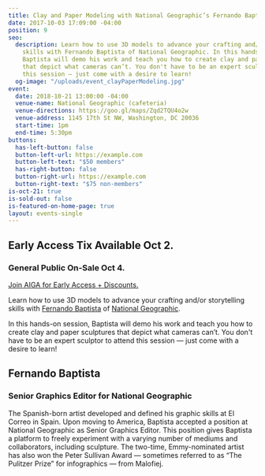 ```yaml
---
title: Clay and Paper Modeling with National Geographic’s Fernando Baptista
date: 2017-10-03 17:09:00 -04:00
position: 9
seo:
  description: Learn how to use 3D models to advance your crafting and/or storytelling
    skills with Fernando Baptista of National Geographic. In this hands-on session,
    Baptista will demo his work and teach you how to create clay and paper sculptures
    that depict what cameras can’t. You don't have to be an expert sculptor to attend
    this session — just come with a desire to learn!
  og-image: "/uploads/event_clayPaperModeling.jpg"
event:
  date: 2018-10-21 13:00:00 -04:00
  venue-name: National Geographic (cafeteria)
  venue-directions: https://goo.gl/maps/Zqd2TQU4o2w
  venue-address: 1145 17th St NW, Washington, DC 20036
  start-time: 1pm
  end-time: 5:30pm
buttons:
  has-left-button: false
  button-left-url: https://example.com
  button-left-text: "$50 members"
  has-right-button: false
  button-right-url: https://example.com
  button-right-text: "$75 non-members"
is-oct-21: true
is-sold-out: false
is-featured-on-home-page: true
layout: events-single
---
```


## Early Access Tix Available Oct 2. 
### General Public On-Sale Oct 4.
[Join AIGA for Early Access + Discounts.](http://dc.aiga.org/membership/membership-rates/)


Learn how to use 3D models to advance your crafting and/or storytelling skills with [Fernando Baptista](https://www.pinterest.com/natgeo/nat-geo-infographics/) of [National Geographic](https://www.nationalgeographic.com/). 

In this hands-on session, Baptista will demo his work and teach you how to create clay and paper sculptures that depict what cameras can’t. You don't have to be an expert sculptor to attend this session — just come with a desire to learn!

## Fernando Baptista
### Senior Graphics Editor for National Geographic
The Spanish-born artist developed and defined his graphic skills at El Correo in Spain. Upon moving to America, Baptista accepted a position at National Geographic as Senior Graphics Editor. This position gives Baptista a platform to freely experiment with a varying number of mediums and collaborators, including sculpture. The two-time, Emmy-nominated artist has also won the Peter Sullivan Award — sometimes referred to as “The Pulitzer Prize” for infographics — from Malofiej.